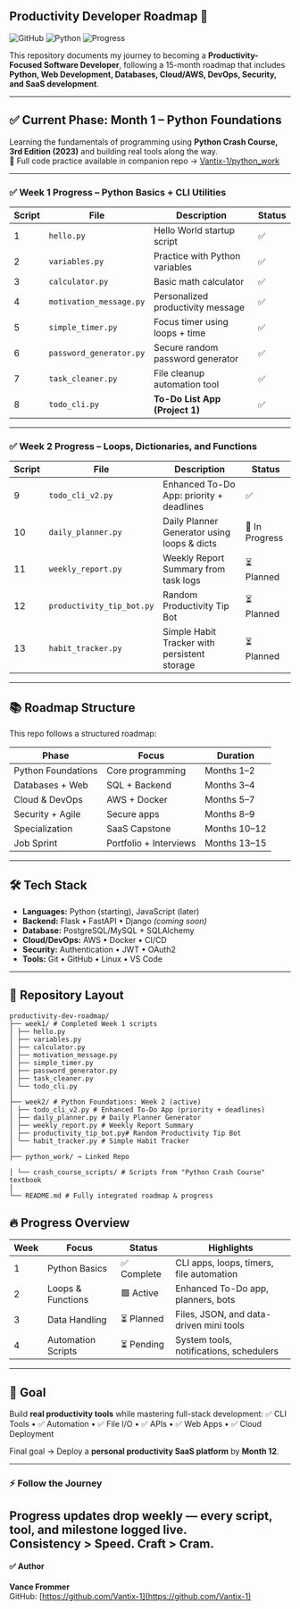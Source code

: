 ## Productivity Developer Roadmap 🚀
![GitHub](https://img.shields.io/badge/GitHub-Repo-black?logo=github&logoColor=white)
![Python](https://img.shields.io/badge/Python-3.11-brightgreen?logo=python&logoColor=white)
![Progress](https://img.shields.io/badge/Progress-Live-brightgreen)

This repository documents my journey to becoming a **Productivity-Focused Software Developer**, following a 15-month roadmap that includes **Python, Web Development, Databases, Cloud/AWS, DevOps, Security, and SaaS development**.

---

## ✅ Current Phase: Month 1 – Python Foundations
Learning the fundamentals of programming using **Python Crash Course, 3rd Edition (2023)** and building real tools along the way.  
📘 Full code practice available in companion repo → [Vantix-1/python_work](https://github.com/Vantix-1/python_work)

---

### ✅ Week 1 Progress – Python Basics + CLI Utilities
| Script | File | Description | Status |
|--------|------|-------------|--------|
| 1 | `hello.py` | Hello World startup script | ✅ |
| 2 | `variables.py` | Practice with Python variables | ✅ |
| 3 | `calculator.py` | Basic math calculator | ✅ |
| 4 | `motivation_message.py` | Personalized productivity message | ✅ |
| 5 | `simple_timer.py` | Focus timer using loops + time | ✅ |
| 6 | `password_generator.py` | Secure random password generator | ✅ |
| 7 | `task_cleaner.py` | File cleanup automation tool | ✅ |
| 8 | `todo_cli.py` | **To-Do List App (Project 1)** | ✅ |

---

### ✅ Week 2 Progress – Loops, Dictionaries, and Functions
| Script | File | Description | Status |
|--------|------|-------------|--------|
| 9 | `todo_cli_v2.py` | Enhanced To-Do App: priority + deadlines | ✅ |
| 10 | `daily_planner.py` | Daily Planner Generator using loops & dicts | 🔄 In Progress |
| 11 | `weekly_report.py` | Weekly Report Summary from task logs | ⏳ Planned |
| 12 | `productivity_tip_bot.py` | Random Productivity Tip Bot | ⏳ Planned |
| 13 | `habit_tracker.py` | Simple Habit Tracker with persistent storage | ⏳ Planned |

---

## 📚 Roadmap Structure
This repo follows a structured roadmap:

| Phase | Focus | Duration |
|-------|-------|----------|
| Python Foundations | Core programming | Months 1–2 |
| Databases + Web | SQL + Backend | Months 3–4 |
| Cloud & DevOps | AWS + Docker | Months 5–7 |
| Security + Agile | Secure apps | Months 8–9 |
| Specialization | SaaS Capstone | Months 10–12 |
| Job Sprint | Portfolio + Interviews | Months 13–15 |

---

## 🛠️ Tech Stack
- **Languages:** Python (starting), JavaScript (later)
- **Backend:** Flask • FastAPI • Django *(coming soon)*
- **Database:** PostgreSQL/MySQL + SQLAlchemy
- **Cloud/DevOps:** AWS • Docker • CI/CD
- **Security:** Authentication • JWT • OAuth2
- **Tools:** Git • GitHub • Linux • VS Code

---

## 📂 Repository Layout

```
productivity-dev-roadmap/
├── week1/ # Completed Week 1 scripts
│ ├── hello.py
│ ├── variables.py
│ ├── calculator.py
│ ├── motivation_message.py
│ ├── simple_timer.py
│ ├── password_generator.py
│ ├── task_cleaner.py
│ └── todo_cli.py
│
├── week2/ # Python Foundations: Week 2 (active)
│ ├── todo_cli_v2.py # Enhanced To-Do App (priority + deadlines)
│ ├── daily_planner.py # Daily Planner Generator
│ ├── weekly_report.py # Weekly Report Summary
│ ├── productivity_tip_bot.py# Random Productivity Tip Bot
│ └── habit_tracker.py # Simple Habit Tracker
│
├── python_work/ → Linked Repo

│ └── crash_course_scripts/ # Scripts from "Python Crash Course" textbook
│
└── README.md # Fully integrated roadmap & progress

```

## 🔥 Progress Overview
| Week | Focus | Status | Highlights |
|------|--------|---------|------------|
| 1 | Python Basics | ✅ Complete | CLI apps, loops, timers, file automation |
| 2 | Loops & Functions | 🟩 Active | Enhanced To-Do app, planners, bots |
| 3 | Data Handling | ⏳ Planned | Files, JSON, and data-driven mini tools |
| 4 | Automation Scripts | ⏳ Pending | System tools, notifications, schedulers |

---

## 🌟 Goal
Build **real productivity tools** while mastering full-stack development:
✅ CLI Tools • ✅ Automation • ✅ File I/O • ✅ APIs • ✅ Web Apps • ✅ Cloud Deployment  

Final goal → Deploy a **personal productivity SaaS platform** by **Month 12**.

---

### ⚡ Follow the Journey
Progress updates drop weekly — every script, tool, and milestone logged live.  
Consistency > Speed. Craft > Cram.
---

#### ✅ Author
**Vance Frommer**  
GitHub: [https://github.com/Vantix-1](https://github.com/Vantix-1)